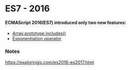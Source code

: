 
# ES7 - 2016

#### ECMAScript 2016(ES7) introduced only two new features:
- [Array.prototype.includes()](https://developer.mozilla.org/en-US/docs/Web/JavaScript/Reference/Global_Objects/Array/includes)
- [Exponentiation operator](https://developer.mozilla.org/en-US/docs/Web/JavaScript/Reference/Operators/Exponentiation)

### Notes

https://exploringjs.com/es2016-es2017.html
